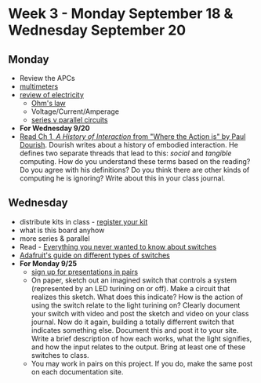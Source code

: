 # Week 3 - Monday September 18 & Wednesday September 20
## Monday
* Review the APCs
* [multimeters](https://learn.adafruit.com/multimeters/overview)
* [review of electricity](https://idmnyu.github.io/BlinkingBeeping/week1/notes.html)
  * [Ohm's law](https://learn.sparkfun.com/tutorials/voltage-current-resistance-and-ohms-law/all)
  * Voltage/Current/Amperage
  * [series v parallel circuits](https://learn.sparkfun.com/tutorials/series-and-parallel-circuits)
* **For Wednesday 9/20**
 * [Read Ch 1, _A History of Interaction_ from "Where the Action is" by Paul Dourish](https://ebookcentral-proquest-com.proxy.library.nyu.edu/lib/nyulibrary-ebooks/reader.action?docID=5966349&ppg=14). Dourish writes about a history of embodied interaction. He defines two separate threads that lead to this: _social_ and _tangible_ computing. How do you understand these terms based on the reading? Do you agree with his definitions? Do you think there are other kinds of computing he is ignoring? Write about this in your class journal.

## Wednesday
* distribute kits in class - [register your kit](https://docs.google.com/spreadsheets/d/1eVxxaoraWHUMTKuCO0b_X3qMkFlgYVAzQqcpWimRemM/edit?usp=sharing)
* what is this board anyhow
* more series & parallel
* Read - [Everything you never wanted to know about switches](switches.md)
* [Adafruit's guide on different types of switches](https://learn.adafruit.com/make-it-switch?view=all)
* **For Monday 9/25**
  * [sign up for presentations in pairs](https://docs.google.com/spreadsheets/d/1puuSo1RRAAKl-aeUxbrdxXJVRRSkGrs7cjTO3wqOPdE/edit?usp=sharing)
  * On paper, sketch out an imagined switch that controls a system (represented by an LED turining on or off). Make a circuit that realizes this sketch. What does this indicate? How is the action of using the switch relate to the light turining on? Clearly document your switch with video and post the sketch and video on your class journal. Now do it again, building a totally differrent switch that indicates something else. Document this and post it to your site. Write a brief description of how each works, what the light signifies, and how the input relates to the output. Bring at least one of these switches to class. 
  * You may work in pairs on this project. If you do, make the same post on each documentation site.